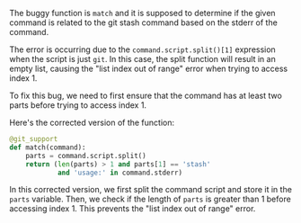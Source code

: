 The buggy function is `match` and it is supposed to determine if the given command is related to the git stash command based on the stderr of the command.

The error is occurring due to the `command.script.split()[1]` expression when the script is just `git`. In this case, the split function will result in an empty list, causing the "list index out of range" error when trying to access index 1.

To fix this bug, we need to first ensure that the command has at least two parts before trying to access index 1.

Here's the corrected version of the function:

```python
@git_support
def match(command):
    parts = command.script.split()
    return (len(parts) > 1 and parts[1] == 'stash'
            and 'usage:' in command.stderr)
```

In this corrected version, we first split the command script and store it in the `parts` variable. Then, we check if the length of `parts` is greater than 1 before accessing index 1. This prevents the "list index out of range" error.